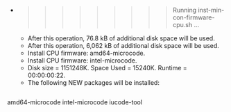 * >>>>>>>>> Running inst-min-con-firmware-cpu.sh ...
  * After this operation, 76.8 kB of additional disk space will be used.
  * After this operation, 6,062 kB of additional disk space will be used.
  * Install CPU firmware: amd64-microcode.
  * Install CPU firmware: intel-microcode.
  * Disk size = 1151248K. Space Used = 15240K. Runtime = 00:00:00:22.
  * The following NEW packages will be installed:
  ```bash
amd64-microcode intel-microcode iucode-tool
  ```
